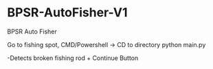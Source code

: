 # BPSR-AutoFisher-V1
BPSR Auto Fisher

Go to fishing spot, CMD/Powershell -> CD to directory
python main.py

-Detects broken fishing rod + Continue Button

